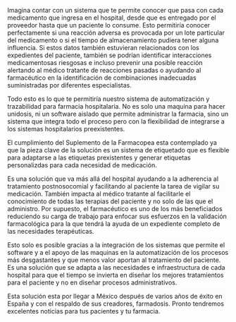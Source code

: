 Imagina contar con un sistema que te permite conocer que pasa con cada
medicamento que ingresa en el hospital, desde que es entregado por el
proveedor hasta que un paciente lo consume. Esto permitiría conocer
perfectamente si una reacción adversa es provocada por un lote particular
del medicamento o si el tiempo de almacenamiento pudiera tener alguna
influencia. Si estos datos también estuvieran relacionados con los
expedientes del paciente, también se podrían identificar interacciones
medicamentosas riesgosas e incluso prevenir una posible reacción alertando
al médico tratante de reacciones pasadas o ayudando al farmacéutico en la
identificación de combinaciones inadecuadas suministradas por diferentes
especialistas.

Todo esto es lo que te permitiría nuestro sistema de automatización
y trazabilidad para farmacia hospitalaria. No es solo una maquina para hacer
unidosis, ni un software aislado que permite administrar la farmacia, sino un
sistema que integra todo el proceso pero con la flexibilidad de integrarse
a los sistemas hospitalarios preexistentes.

El cumplimiento del Suplemento de la Farmacopea esta contemplado ya que la
pieza clave de la solución es un sistema de etiquetado que es flexible para
adaptarse a las etiquetas prexistentes y generar etiquetas personalizdas para
cada necesidad de medicación.

Es una solución que va más allá del hospital ayudando a la adherencia al
tratamiento postnosocomial y facilitando al paciente la tarea de vigilar su
medicación. También impacta al médico tratante al facilitarle el conocimiento
de todas las terapias del paciente y no solo de las que el administro. Por
supuesto, el farmacéutico es uno de los más beneficiados reduciendo su carga de
trabajo para enfocar sus esfuerzos en la validación farmacológica para la que
tendrá la ayuda de un expediente completo de las necesidades terapéuticas.

Esto solo es posible gracias a la integración de los sistemas que permite el
software y a el apoyo de las maquinas en la automatización de los procesos más
desgastantes y que menos valor aportan al tratamiento del paciente. Es una
solución que se adapta a las necesidades e infraestructura de cada hospital
para que el tiempo se invierta en diseñar los mejores tratamientos para el
paciente y no en diseñar procesos administrativos.

Esta solución esta por llegar a México después de varios años de éxito en
España y con el respaldo de sus creadores, farmadosis. Pronto tendremos
excelentes noticias para tus pacientes y tu farmacia.
